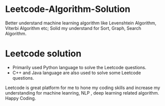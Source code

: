# Leetcode-Algorithm-Solution
Better understand machine learning algorithm like Levenshtein Algorithm, Viterbi Algorithm etc; Solid my understand for Sort, Graph, Search Algorithm. 

# Leetcode solution
  - Primarily used Python language to solve the Leetcode questions.
  - C++ and Java language are also used to solve some Leetcode questions.

Leetcode is great platform for me to hone my coding skills and increase my understanding for machine leanring, NLP , deep learning related algorithm. Happy Coding.
